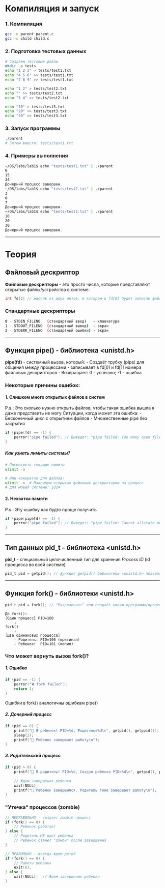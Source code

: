 # Компиляция и запуск
### 1. Компиляция
```bash
gcc -o parent parent.c
gcc -o child child.c
```

### 2. Подготовка тестовых данных
```bash
# Создаем тестовые файлы
mkdir -p tests
echo "1 2 3" > tests/test1.txt
echo "4 5 6" >> tests/test1.txt
echo "7 8 9" >> tests/test1.txt

echo "1 2" > tests/test2.txt
echo "" >> tests/test2.txt
echo "3 4" >> tests/test2.txt

echo "10" > tests/test3.txt
echo "20" >> tests/test3.txt
echo "30" >> tests/test3.txt
```

### 3. Запуск программы
```bash
./parent
# Затем ввести: tests/test1.txt
```

### 4. Примеры выполнения
```bash
~/OS/labs/lab1$ echo "tests/test1.txt" | ./parent
6
15
24
Дочерний процесс завершен.
~/OS/labs/lab1$ echo "tests/test2.txt" | ./parent
3
0
7  
Дочерний процесс завершен.
~/OS/labs/lab1$ echo "tests/test3.txt" | ./parent
10
20
30
Дочерний процесс завершен.
```

---
# Теория
## Файловый дескриптор
**Файловые дескрипторы** - это просто числа, которые представляют открытые файлы/устройства в системе.

```c
int fd[2] // массив из двух интов, в котором в fd[0] будет записан файловый дескриптор для чтения из трубки, а в fd[1] - дескриптор для записи в трубку.
```

### Стандартные дескрипторы
```bash
0 - STDIN_FILENO   (стандартный ввод)   - клавиатура
1 - STDOUT_FILENO  (стандартный вывод)  - экран  
2 - STDERR_FILENO  (стандартный ошибки) - экран
```
---

## Функция **pipe()** - библиотека <unistd.h>
**pipe(fd)** - системный вызов, который:
    - Создаёт трубку (pipe) для общения между процессами
    - записывает в fd[0] и fd[1] номера файловых дескрипторов
    - Возвращает: 0 - успешно; -1 - ошибка

### Некоторые причины ошибок:
#### 1. **Слишком много открытых файлов в систем**
P.s.: Это сколько нужно открыть файлов, чтобы такая ошибка вышла я даже представить не могу
Ситуации, когда может эта ошибка:
    - Бесконечный цикл с открытием файлов
    - Множественные pipe без закрытия
```c
if (pipe(fd) == -1) {
    perror("pipe failed"); // Выведет: "pipe failed: Too many open files"
}
```
##### Как узнать лимиты системы?
```bash
# Посмотреть текущие лимиты
ulimit -a

# Или конкретно для файлов:
ulimit -n  # Максимум открытых файловых дескрипторов на процесс
# для моеей системы: 1024
```

#### 2. **Нехватка памяти**
P.s.: Эту ошибку как будто проще получить
```c
if (pipe(pipefd) == -1) {
    perror("pipe failed"); // Выведет: "pipe failed: Cannot allocate memory"
}
```

---
## Тип данных **pid_t** - библиотека <unistd.h>
**pid_t** - специальный целочисленный тип для хранения *Process ID* (id проецесса во всей системе)
```c
pid_t pid = getpid(); // функция getpid() библиотеки <unistd.h> позволяет получить id процесса во всей ОС
```

---

## Функция **fork()** - библиотеки <unistd.h>
```c
pid_t pid = fork(); // "Раздваивает" или создаёт копию программы/процесса
```

```text
До fork():
[Один процесс] PID=100
    ↓
fork()
    ↓
[Два одинаковых процесса] 
    - Родитель: PID=100 (оригинал)
    - Ребенок:  PID=101 (копия)
```

### Что может вернуть вызов **fork()**?
##### 1. Ошибка
```c
if (pid == -1) {
    perror("❌ fork failed");
    return 1;
}
```
Ошибки в fork() аналогичны ошибкам pipe()

##### 2. Дочерний процесс
```c
if (pid == 0) {
    printf("👶 Я ребенок! PID=%d, Родитель=%d\n", getpid(), getppid());
    sleep(2);
    printf("👶 Ребенок завершает работу\n");
} 
```

##### 3. Родительский процесс
```c
if (pid > 0) {
    printf("👨 Я родитель! PID=%d, Создал ребенка PID=%d\n", getpid(), pid);
    
    // Ждем завершения ребенка
    wait(NULL);
    printf("👨 Ребенок завершился. Родитель тоже завершает работу\n");
}
```

### "Утечка" процессов (zombie)
```c
// НЕПРАВИЛЬНО - создает zombie процесс
if (fork() == 0) {
    // Ребенок работает
} else {
    // Родитель НЕ ждет ребенка
    // Ребенок станет "зомби" после завершения
}

// ПРАВИЛЬНО - всегда ждем детей
if (fork() == 0) {
    // Работа ребенка
    exit(0);
} else {
    wait(NULL);  // Ждем завершения ребенка
}
```